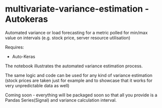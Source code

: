 # multivariate-variance-estimation - Autokeras
Automated variance or load forecasting for a metric polled for min/max value on intervals (e.g. stock price, server resource utilisation)

Requires:
- Auto-Keras

The notebook illustrates the automated variance estimation process. 

The same logic and code can be used for any kind of variance estimation (stock prices are taken just for example and to showcase that it works for very unpredictable data as well)

Coming soon - everything will be packaged soon so that all you provide is a Pandas Series(Signal) and variance calculation interval.
